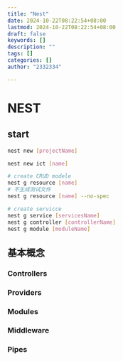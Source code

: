 ```yaml
---
title: "Nest"
date: 2024-10-22T08:22:54+08:00
lastmod: 2024-10-22T08:22:54+08:00
draft: false
keywords: []
description: ""
tags: []
categories: []
author: "2332334"

---
```

<!--more-->


# NEST

## start

```bash
nest new [projectName]

nest new ict [name]

# create CRUD modele
nest g resource [name]
# 不生成测试文件
nest g resource [name] --no-spec

# create servicce
nest g service [servicesName]
nest g controller [controllerName]
nest g module [moduleName]

```

## 基本概念

### Controllers

### Providers

### Modules

### Middleware

### Pipes
